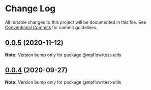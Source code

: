 # Change Log

All notable changes to this project will be documented in this file.
See [Conventional Commits](https://conventionalcommits.org) for commit guidelines.

## [0.0.5](https://github.com/wechat-miniprogram/mpflow/compare/@mpflow/test-utils@0.0.4...@mpflow/test-utils@0.0.5) (2020-11-12)

**Note:** Version bump only for package @mpflow/test-utils

## [0.0.4](https://github.com/wechat-miniprogram/mpflow/compare/@mpflow/test-utils@0.0.3...@mpflow/test-utils@0.0.4) (2020-09-27)

**Note:** Version bump only for package @mpflow/test-utils
